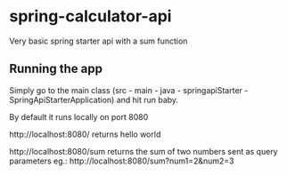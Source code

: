 # spring-calculator-api
Very basic spring starter api with a sum function 

## Running the app
Simply go to the main class (src - main - java - springapiStarter - SpringApiStarterApplication) and hit run baby.

By default it runs locally on port 8080

http://localhost:8080/ returns hello world 

http://localhost:8080/sum returns the sum of two numbers sent as query parameters eg.: http://localhost:8080/sum?num1=2&num2=3
